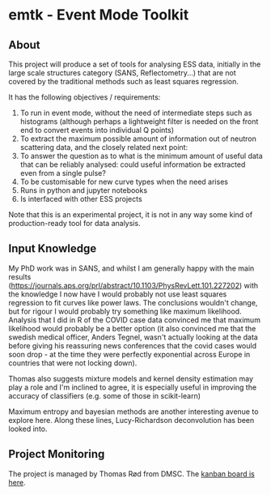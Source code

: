 # emtk - Event Mode Toolkit

## About
This project will produce a set of tools for analysing ESS data, initially in the large scale structures category (SANS, Reflectometry...) that are not covered by the traditional methods such as least squares regression.

It has the following objectives / requirements:

1. To run in event mode, without the need of intermediate steps such as histograms (although perhaps a lightweight filter is needed on the front end to convert events into individual Q points)
2. To extract the maximum possible amount of information out of neutron scattering data, and the closely related next point:
3. To answer the question as to what is the minimum amount of useful data that can be reliably analysed: could useful information be extracted even from a single pulse?
4. To be customisable for new curve types when the need arises
5. Runs in python and jupyter notebooks
6. Is interfaced with other ESS projects

Note that this is an experimental project, it is not in any way some kind of production-ready tool for data analysis.

## Input Knowledge

My PhD work was in SANS, and whilst I am generally happy with the main results (https://journals.aps.org/prl/abstract/10.1103/PhysRevLett.101.227202) with the knowledge I now have I would probably not use least squares regression to fit curves like power laws.  The conclusions wouldn't change, but for rigour I would probably try something like maximum likelihood.  Analysis that I did in R of the COVID case data convinced me that maximum likelihood would probably be a better option (it also convinced me that the swedish medical officer, Anders Tegnel, wasn't actually looking at the data before giving his reassuring news conferences that the covid cases would soon drop - at the time they were perfectly exponential across Europe in countries that were not locking down).

Thomas also suggests mixture models and kernel density estimation may play a role and I'm inclined to agree, it is especially useful in improving the accuracy of classifiers (e.g. some of those in scikit-learn)

Maximum entropy and bayesian methods are another interesting avenue to explore here.  Along these lines, Lucy-Richardson deconvolution has been looked into.

## Project Monitoring
The project is managed by Thomas Rød from DMSC.  The [kanban board is here](https://jira.esss.lu.se/secure/RapidBoard.jspa?projectKey=EMTK&rapidView=1206).


